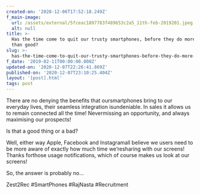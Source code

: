 ```yaml
---
created-on: '2020-12-06T17:52:18.249Z'
f_main-image:
  url: /assets/external/5fceac1897783f489653c2a5_11th-feb-2019201.jpeg
  alt: null
title: >-
  Has the time come to quit our trusty smartphones, before they do more harm
  than good?
slug: >-
  has-the-time-come-to-quit-our-trusty-smartphones-before-they-do-more-harm-than-good
f_date: '2019-02-11T00:00:00.000Z'
updated-on: '2020-12-07T22:26:41.869Z'
published-on: '2020-12-07T23:10:25.404Z'
layout: '[post].html'
tags: post
---
```


There are no denying the benefits that oursmartphones bring to our everyday lives, their seamless integration isundeniable. In sales it allows us to remain connected all the time! Nevermissing an opportunity, and always maximising our prospects!

Is that a good thing or a bad?

Well, either way Apple, Facebook and Instagramall believe we users need to be more aware of exactly how much time we’resharing with our screens!  Thanks forthose usage notifications, which of course makes us look at our screens!

So, the answer is probably no…

Zest2Rec #SmartPhones #RajNasta #Recruitment
